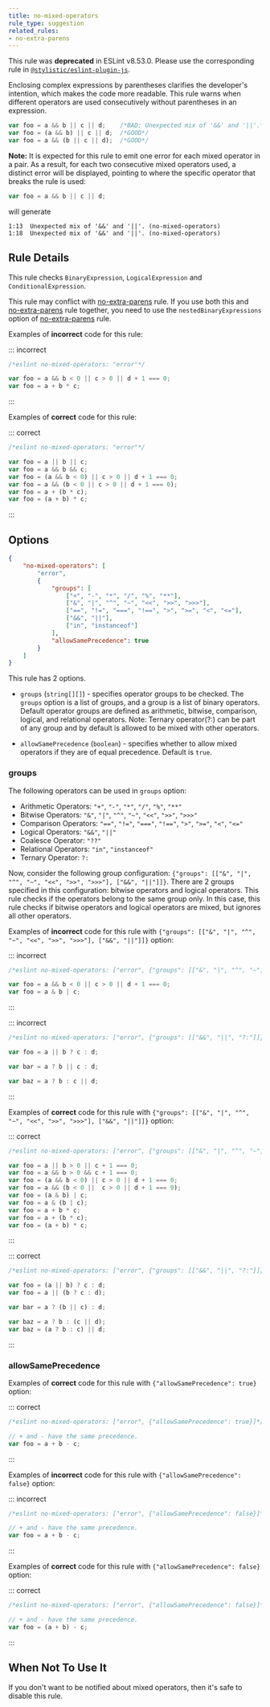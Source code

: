 ```yaml
---
title: no-mixed-operators
rule_type: suggestion
related_rules:
- no-extra-parens
---
```


This rule was **deprecated** in ESLint v8.53.0. Please use the corresponding rule in [`@stylistic/eslint-plugin-js`](https://eslint.style/packages/js).

Enclosing complex expressions by parentheses clarifies the developer's intention, which makes the code more readable.
This rule warns when different operators are used consecutively without parentheses in an expression.

```js
var foo = a && b || c || d;    /*BAD: Unexpected mix of '&&' and '||'.*/
var foo = (a && b) || c || d;  /*GOOD*/
var foo = a && (b || c || d);  /*GOOD*/
```

**Note:**
It is expected for this rule to emit one error for each mixed operator in a pair. As a result, for each two consecutive mixed operators used, a distinct error will be displayed, pointing to where the specific operator that breaks the rule is used:

```js
var foo = a && b || c || d;
```

will generate

```shell
1:13  Unexpected mix of '&&' and '||'. (no-mixed-operators)
1:18  Unexpected mix of '&&' and '||'. (no-mixed-operators)
```

## Rule Details

This rule checks `BinaryExpression`, `LogicalExpression` and `ConditionalExpression`.

This rule may conflict with [no-extra-parens](no-extra-parens) rule.
If you use both this and [no-extra-parens](no-extra-parens) rule together, you need to use the `nestedBinaryExpressions` option of [no-extra-parens](no-extra-parens) rule.

Examples of **incorrect** code for this rule:

::: incorrect

```js
/*eslint no-mixed-operators: "error"*/

var foo = a && b < 0 || c > 0 || d + 1 === 0;
var foo = a + b * c;
```

:::

Examples of **correct** code for this rule:

::: correct

```js
/*eslint no-mixed-operators: "error"*/

var foo = a || b || c;
var foo = a && b && c;
var foo = (a && b < 0) || c > 0 || d + 1 === 0;
var foo = a && (b < 0 || c > 0 || d + 1 === 0);
var foo = a + (b * c);
var foo = (a + b) * c;
```

:::

## Options

```json
{
    "no-mixed-operators": [
        "error",
        {
            "groups": [
                ["+", "-", "*", "/", "%", "**"],
                ["&", "|", "^", "~", "<<", ">>", ">>>"],
                ["==", "!=", "===", "!==", ">", ">=", "<", "<="],
                ["&&", "||"],
                ["in", "instanceof"]
            ],
            "allowSamePrecedence": true
        }
    ]
}
```

This rule has 2 options.

*   `groups` (`string[][]`) - specifies operator groups to be checked. The `groups` option is a list of groups, and a group is a list of binary operators. Default operator groups are defined as arithmetic, bitwise, comparison, logical, and relational operators. Note: Ternary operator(?:) can be part of any group and by default is allowed to be mixed with other operators.

*   `allowSamePrecedence` (`boolean`) - specifies whether to allow mixed operators if they are of equal precedence. Default is `true`.

### groups

The following operators can be used in `groups` option:

*   Arithmetic Operators: `"+"`, `"-"`, `"*"`, `"/"`, `"%"`, `"**"`
*   Bitwise Operators: `"&"`, `"|"`, `"^"`, `"~"`, `"<<"`, `">>"`, `">>>"`
*   Comparison Operators: `"=="`, `"!="`, `"==="`, `"!=="`, `">"`, `">="`, `"<"`, `"<="`
*   Logical Operators: `"&&"`, `"||"`
*   Coalesce Operator: `"??"`
*   Relational Operators: `"in"`, `"instanceof"`
*   Ternary Operator: `?:`

Now, consider the following group configuration: `{"groups": [["&", "|", "^", "~", "<<", ">>", ">>>"], ["&&", "||"]]}`.
There are 2 groups specified in this configuration: bitwise operators and logical operators.
This rule checks if the operators belong to the same group only.
In this case, this rule checks if bitwise operators and logical operators are mixed, but ignores all other operators.

Examples of **incorrect** code for this rule with `{"groups": [["&", "|", "^", "~", "<<", ">>", ">>>"], ["&&", "||"]]}` option:

::: incorrect

```js
/*eslint no-mixed-operators: ["error", {"groups": [["&", "|", "^", "~", "<<", ">>", ">>>"], ["&&", "||"]]}]*/

var foo = a && b < 0 || c > 0 || d + 1 === 0;
var foo = a & b | c;
```

:::

::: incorrect

```js
/*eslint no-mixed-operators: ["error", {"groups": [["&&", "||", "?:"]]}]*/

var foo = a || b ? c : d;

var bar = a ? b || c : d;

var baz = a ? b : c || d;
```

:::

Examples of **correct** code for this rule with `{"groups": [["&", "|", "^", "~", "<<", ">>", ">>>"], ["&&", "||"]]}` option:

::: correct

```js
/*eslint no-mixed-operators: ["error", {"groups": [["&", "|", "^", "~", "<<", ">>", ">>>"], ["&&", "||"]]}]*/

var foo = a || b > 0 || c + 1 === 0;
var foo = a && b > 0 && c + 1 === 0;
var foo = (a && b < 0) || c > 0 || d + 1 === 0;
var foo = a && (b < 0 ||  c > 0 || d + 1 === 0);
var foo = (a & b) | c;
var foo = a & (b | c);
var foo = a + b * c;
var foo = a + (b * c);
var foo = (a + b) * c;
```

:::

::: correct

```js
/*eslint no-mixed-operators: ["error", {"groups": [["&&", "||", "?:"]]}]*/

var foo = (a || b) ? c : d;
var foo = a || (b ? c : d);

var bar = a ? (b || c) : d;

var baz = a ? b : (c || d);
var baz = (a ? b : c) || d;
```

:::

### allowSamePrecedence

Examples of **correct** code for this rule with `{"allowSamePrecedence": true}` option:

::: correct

```js
/*eslint no-mixed-operators: ["error", {"allowSamePrecedence": true}]*/

// + and - have the same precedence.
var foo = a + b - c;
```

:::

Examples of **incorrect** code for this rule with `{"allowSamePrecedence": false}` option:

::: incorrect

```js
/*eslint no-mixed-operators: ["error", {"allowSamePrecedence": false}]*/

// + and - have the same precedence.
var foo = a + b - c;
```

:::

Examples of **correct** code for this rule with `{"allowSamePrecedence": false}` option:

::: correct

```js
/*eslint no-mixed-operators: ["error", {"allowSamePrecedence": false}]*/

// + and - have the same precedence.
var foo = (a + b) - c;
```

:::

## When Not To Use It

If you don't want to be notified about mixed operators, then it's safe to disable this rule.
